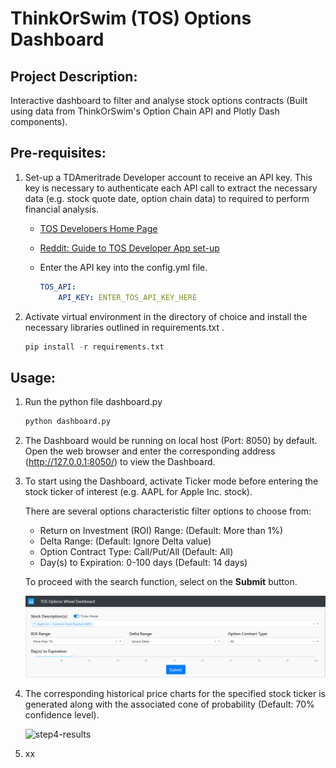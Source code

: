 # ThinkOrSwim (TOS) Options Dashboard

## Project Description:

Interactive dashboard to filter and analyse stock options contracts (Built using data from ThinkOrSwim's Option Chain API and Plotly Dash components).

## Pre-requisites:

1. Set-up a TDAmeritrade Developer account to receive an API key. This key is necessary to authenticate each API call to extract the necessary data (e.g. stock quote date, option chain data) to required to perform financial analysis.

   * [TOS Developers Home Page](https://developer.tdameritrade.com/)

   * [Reddit: Guide to TOS Developer App set-up](https://www.reddit.com/r/algotrading/comments/914q22/successful_access_to_td_ameritrade_api/)

   * Enter the API key into the config.yml file.

     ```yaml
     TOS_API:
         API_KEY: ENTER_TOS_API_KEY_HERE
     ```

2. Activate virtual environment in the directory of choice and install the necessary libraries outlined in requirements.txt . 

   ```python
   pip install -r requirements.txt
   ```

## Usage:

1. Run the python file dashboard.py

   ```python
   python dashboard.py
   ```

2. The Dashboard would be running on local host (Port: 8050) by default. Open the web browser and enter the corresponding address (http://127.0.0.1:8050/) to view the Dashboard.

3. To start using the Dashboard, activate Ticker mode before entering the stock ticker of interest (e.g. AAPL for Apple Inc. stock).

   There are several options characteristic filter options to choose from:

   * Return on Investment (ROI) Range: (Default: More than 1%)
   * Delta Range: (Default: Ignore Delta value)
   * Option Contract Type: Call/Put/All (Default: All)
   * Day(s) to Expiration: 0-100 days (Default: 14 days)

   To proceed with the search function, select on the **Submit** button.

   ![step3-search](/doc_img/step3-search.png)

4. The corresponding historical price charts for the specified stock ticker is generated along with the associated cone of probability (Default: 70% confidence level).

   ![step4-results](/doc_img/results.png)

5. xx
